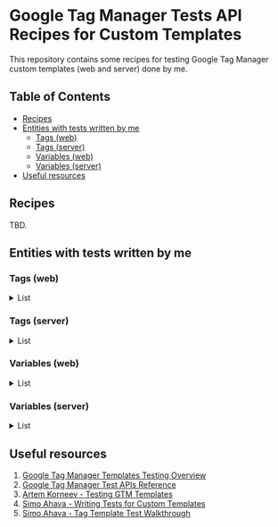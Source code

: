 # Google Tag Manager Tests API Recipes for Custom Templates 
This repository contains some recipes for testing Google Tag Manager custom templates (web and server) done by me.

## Table of Contents
* [Recipes](#recipes)
* [Entities with tests written by me](#entities-with-tests-written-by-me)
  + [Tags (web)](#tags-web)
  + [Tags (server)](#tags-server)
  + [Variables (web)](#variables-web)
  + [Variables (server)](#variables-server)
* [Useful resources](#useful-resources)
 
## Recipes

TBD.

## Entities with tests written by me

### Tags (web)
<details>
  <summary>List</summary>
  
  - [Data tag](https://github.com/stape-io/data-tag)
  - [Google Customer Reviews tag](https://github.com/stape-io/google-customer-reviews-tag)

</details>

### Tags (server)
<details>
  <summary>List</summary>
  
  - [Awin tag](https://github.com/stape-io/awin-tag)
  - [Adtraction tag](https://github.com/stape-io/adtraction-tag)
  - [Sendlane tag](https://github.com/stape-io/sendlane-tag)
  - [Klaviyo tag](https://github.com/stape-io/klaviyo-tag)
  - [Snapchat tag](https://github.com/stape-io/snapchat-tag)
  - [Impact tag](https://github.com/stape-io/impact-tag)
  - [LinkedIn tag](https://github.com/stape-io/linkedin-tag)
  - [Logger tag](https://github.com/stape-io/logger-tag)
  - [Brevo tag](https://github.com/stape-io/brevo-tag)
  - [Event Enricher tag](https://github.com/stape-io/event-enricher-tag)
  - [Hubspot tag](https://github.com/stape-io/hubspot-tag)
  - [AdRoll tag](https://github.com/stape-io/adroll-tag)
  - [Telegram tag](https://github.com/stape-io/telegram-notification-tag)
  - [TikTok tag](https://github.com/stape-io/tiktok-tag)
  - [Facebook tag](https://github.com/stape-io/facebook-tag)
  - [Snapchat tag](https://github.com/stape-io/snapchat-tag)
  - [Google Ads Conversion Adjustments tag](https://github.com/stape-io/gads-conversion-adjustments-tag)
  - [Google Ads Offline Conversion tag](https://github.com/stape-io/gads-offline-conversion-tag)
  - [Braze tag](https://github.com/stape-io/braze-tag)

</details>

### Variables (web)
<details>
  <summary>List</summary>
  
  - [Phone Number Formatter variable](https://github.com/stape-io/phone-number-formatter-web-variable)

</details>

### Variables (server)
<details>
  <summary>List</summary>
  
  - [Predefined Constant Value Selector variable](https://github.com/giovaniortolani/predefined-constant-value-selector-variable-sgtm)
  - [Query Replacer variable](https://github.com/stape-io/query-replacer-variable)
  - [TikTok _ttp Generator variable](https://github.com/giovaniortolani/tiktok-ttp-generator)
  - [Convert to String variable](https://github.com/giovaniortolani/convert-to-string-sgtm)
  - [URL Builder variable](https://github.com/stape-io/url-builder-variable)
  - [Phone Number Formatter variable](https://github.com/stape-io/phone-number-formatter-variable)
  - [MD5 Hash variable](https://github.com/stape-io/md5-hash-variable)

</details>

## Useful resources

1. [Google Tag Manager Templates Testing Overview](https://developers.google.com/tag-platform/tag-manager/templates/tests)
2. [Google Tag Manager Test APIs Reference](https://developers.google.com/tag-platform/tag-manager/templates/api#test_apis)
3. [Artem Korneev - Testing GTM Templates](https://gtm-gear.com/posts/gtm-templates-testing/)
4. [Simo Ahava - Writing Tests for Custom Templates](https://www.simoahava.com/analytics/writing-tests-for-custom-templates-google-tag-manager)
5. [Simo Ahava - Tag Template Test Walkthrough](https://www.simoahava.com/gtm-tips/tag-template-test-walkthrough/)

